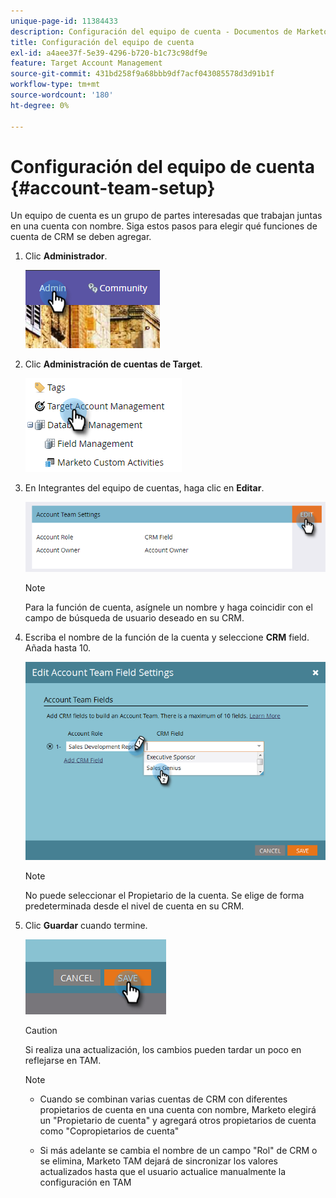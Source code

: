 ```yaml
---
unique-page-id: 11384433
description: Configuración del equipo de cuenta - Documentos de Marketo - Documentación del producto
title: Configuración del equipo de cuenta
exl-id: a4aee37f-5e39-4296-b720-b1c73c98df9e
feature: Target Account Management
source-git-commit: 431bd258f9a68bbb9df7acf043085578d3d91b1f
workflow-type: tm+mt
source-wordcount: '180'
ht-degree: 0%

---
```


# Configuración del equipo de cuenta {#account-team-setup}

Un equipo de cuenta es un grupo de partes interesadas que trabajan juntas en una cuenta con nombre. Siga estos pasos para elegir qué funciones de cuenta de CRM se deben agregar.

1. Clic **Administrador**.

   ![](assets/one-3.png)

1. Clic **Administración de cuentas de Target**.

   ![](assets/account-team-setup-2.png)

1. En Integrantes del equipo de cuentas, haga clic en **Editar**.

   ![](assets/3.png)

   >[!NOTE]
   >
   >Para la función de cuenta, asígnele un nombre y haga coincidir con el campo de búsqueda de usuario deseado en su CRM.

1. Escriba el nombre de la función de la cuenta y seleccione **CRM** field. Añada hasta 10.

   ![](assets/four-2.png)

   >[!NOTE]
   >
   >No puede seleccionar el Propietario de la cuenta. Se elige de forma predeterminada desde el nivel de cuenta en su CRM.

1. Clic **Guardar** cuando termine.

   ![](assets/five-2.png)

   >[!CAUTION]
   >
   >Si realiza una actualización, los cambios pueden tardar un poco en reflejarse en TAM.

   >[!NOTE]
   >
   >* Cuando se combinan varias cuentas de CRM con diferentes propietarios de cuenta en una cuenta con nombre, Marketo elegirá un &quot;Propietario de cuenta&quot; y agregará otros propietarios de cuenta como &quot;Copropietarios de cuenta&quot;
   >
   >* Si más adelante se cambia el nombre de un campo &quot;Rol&quot; de CRM o se elimina, Marketo TAM dejará de sincronizar los valores actualizados hasta que el usuario actualice manualmente la configuración en TAM
